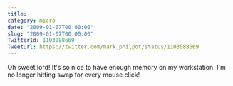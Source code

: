 ```yaml
---
title: 
category: micro
date: "2009-01-07T00:00:00"
slug: "2009-01-07T00:00:00"
TwitterId: 1103088669
TweetUrl: https://twitter.com/mark_philpot/status/1103088669
---
```


Oh sweet lord! It's so nice to have enough memory on my workstation. I'm no
longer hitting swap for every mouse click!
